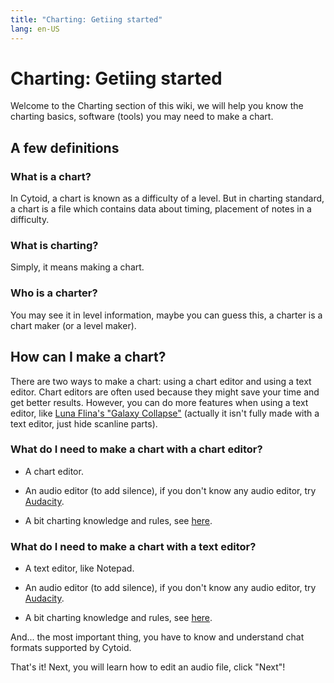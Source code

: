 ```yaml
---
title: "Charting: Getiing started"
lang: en-US
---
```


# Charting: Getiing started

Welcome to the Charting section of this wiki, we will help you know the charting basics, software (tools) you may need to make a chart.

## A few definitions

### What is a chart?

In Cytoid, a chart is known as a difficulty of a level. But in charting standard, a chart is a file which contains data about timing, placement of notes in a difficulty.

### What is charting?

Simply, it means making a chart.

### Who is a charter?

You may see it in level information, maybe you can guess this, a charter is a chart maker (or a level maker).

## How can I make a chart?

There are two ways to make a chart: using a chart editor and using a text editor. Chart editors are often used because they might save your time and get better results.
However, you can do more features when using a text editor, like [Luna Flina's "Galaxy Collapse"](https://cytoid.io/levels/flina.touhou.collapse) (actually it isn't fully made with a text editor, just hide scanline parts).

### What do I need to make a chart with a chart editor?

- A chart editor.

- An audio editor (to add silence), if you don't know any audio editor, try [Audacity](https://www.audacityteam.org).

- A bit charting knowledge and rules, see [here](./charting-and-you).

### What do I need to make a chart with a text editor?

- A text editor, like Notepad.

- An audio editor (to add silence), if you don't know any audio editor, try [Audacity](https://www.audacityteam.org).

- A bit charting knowledge and rules, see [here](./charting-and-you).

And... the most important thing, you have to know and understand chat formats supported by Cytoid.

That's it! Next, you will learn how to edit an audio file, click "Next"!
